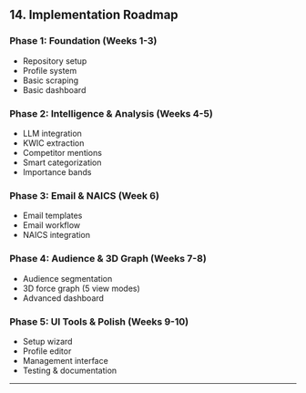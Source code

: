 ## 14. Implementation Roadmap

### Phase 1: Foundation (Weeks 1-3)
- Repository setup
- Profile system
- Basic scraping
- Basic dashboard

### Phase 2: Intelligence & Analysis (Weeks 4-5)
- LLM integration
- KWIC extraction
- Competitor mentions
- Smart categorization
- Importance bands

### Phase 3: Email & NAICS (Week 6)
- Email templates
- Email workflow
- NAICS integration

### Phase 4: Audience & 3D Graph (Weeks 7-8)
- Audience segmentation
- 3D force graph (5 view modes)
- Advanced dashboard

### Phase 5: UI Tools & Polish (Weeks 9-10)
- Setup wizard
- Profile editor
- Management interface
- Testing & documentation

---

